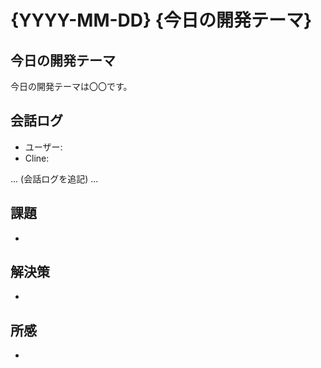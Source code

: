 # {YYYY-MM-DD} {今日の開発テーマ}

## 今日の開発テーマ

今日の開発テーマは〇〇です。

## 会話ログ

- ユーザー:
- Cline:

... (会話ログを追記) ...

## 課題

-

## 解決策

-

## 所感

-
